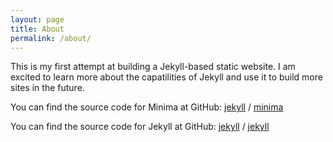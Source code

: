 ```yaml
---
layout: page
title: About
permalink: /about/
---
```


This is my first attempt at building a Jekyll-based static website. I am excited to learn more about the capatilities of Jekyll and use it to build more sites in the future.

You can find the source code for Minima at GitHub:
[jekyll][jekyll-organization] /
[minima](https://github.com/jekyll/minima)

You can find the source code for Jekyll at GitHub:
[jekyll][jekyll-organization] /
[jekyll](https://github.com/jekyll/jekyll)


[jekyll-organization]: https://github.com/jekyll

